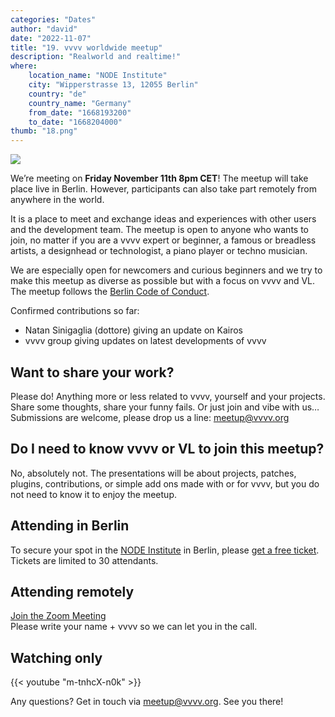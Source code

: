 ```yaml
---
categories: "Dates"
author: "david"
date: "2022-11-07"
title: "19. vvvv worldwide meetup"
description: "Realworld and realtime!"
where: 
    location_name: "NODE Institute"
    city: "Wipperstrasse 13, 12055 Berlin"
    country: "de"
    country_name: "Germany"
    from_date: "1668193200"
    to_date: "1668204000"
thumb: "18.png"
---
```


![](18.png) 

We’re meeting on **Friday November 11th 8pm CET**! The meetup will take place live in Berlin. However, participants can also take part remotely from anywhere in the world.

It is a place to meet and exchange ideas and experiences with other users and the development team.  The meetup is open to anyone who wants to join, no matter if you are a vvvv expert or beginner, a famous or breadless artists, a designhead or technologist, a piano player or techno musician.

We are especially open for newcomers and curious beginners and we try to make this meetup as diverse as possible but with a focus on vvvv and VL.  The meetup follows the [Berlin Code of Conduct](https://berlincodeofconduct.org). 

Confirmed contributions so far:
- Natan Sinigaglia (dottore) giving an update on Kairos
- vvvv group giving updates on latest developments of vvvv

##  Want to share your work?
Please do! Anything more or less related to vvvv, yourself and your projects. Share some thoughts, share your funny fails. Or just join and vibe with us… Submissions are welcome, please drop us a line: meetup@vvvv.org

## Do I need to know vvvv or VL to join this meetup?

No, absolutely not. The presentations will be about projects, patches, plugins, contributions, or simple add ons made with or for vvvv, but you do not need to know it to enjoy the meetup.

## Attending in Berlin

To secure your spot in the [NODE Institute](https://thenodeinstitute.org) in Berlin, please [get a free ticket](https://thenodeinstitute.org/event/19-worldwide-vvvv-meetup/). Tickets are limited to 30 attendants.


## Attending remotely

[Join the Zoom Meeting](https://us02web.zoom.us/j/826816550823)  
Please write your name + vvvv so we can let you in the call.

## Watching only

{{< youtube "m-tnhcX-n0k" >}}

Any questions? Get in touch via meetup@vvvv.org. See you there!